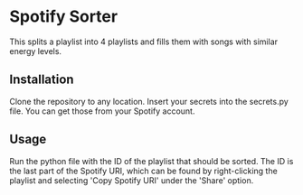 # Spotify Sorter
This splits a playlist into 4 playlists and fills them with songs with similar energy levels.

## Installation
Clone the repository to any location. Insert your secrets into the secrets.py file. You can get those from your Spotify account.

## Usage

Run the python file with the ID of the playlist that should be sorted.
The ID is the last part of the Spotify URI, which can be found by right-clicking the playlist and selecting 'Copy Spotify URI' under the 'Share' option.

